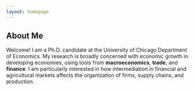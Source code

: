 ```yaml
---
layout: homepage
---
```


## About Me

Welcome! I am a Ph.D. candidate at the University of Chicago Department of Economics. 
My research is broadly concerned with economic growth in developing economies, using tools from **macroeconomics**, **trade**, and **finance**. I am particularly interested in how intermediation in financial and agricultural markets affects the organization of firms, supply chains, and production.
